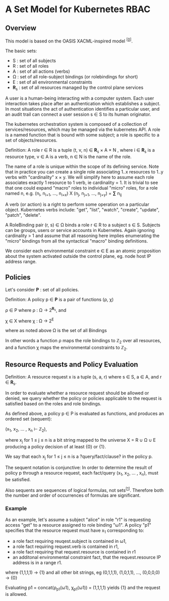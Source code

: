 # A Set Model for Kubernetes RBAC

## Overview

This model is based on the OASIS XACML-inspired model <sup>[[0]]</sup>.

The basic sets:

  * S : set of all subjects
  * R : set of all roles
  * A : set of all actions (verbs)
  * &Omega; : set of all role-subject bindings (or rolebindings for short)
  * E : set of all environmental constraints
  * __R__<sub>s</sub> : set of all resources managed by the control plane services

A user is a human-being interacting with a computer system. Each user interaction takes place 
after an authentication which establishes a subject. In most situations the act of authentication identifies a particular user,
and an audit trail can connect a user session s ∈ S to its human originator.

The kubernetes orchestration system is composed of a collection of services/resources, which may
be managed via the kubernetes API. A role is a named function that is bound with
some subject; a role is specific to a set of objects/resources. 

Definition: A role r ∈ R is a tuple (t, v, n) ∈ __R__<sub>s</sub> × A × N , where i ∈ __R__<sub>s</sub> is a resource type,
v ∈ A is a verb, n ∈ N is the name of the role.

The name of a role is unique within the scope of its defining service. Note that in practice you can create a single role
associating 1..x resources to 1..y verbs with "cardinality" x × y.  We will simplify here to assume each role associates 
exactly 1 resource to 1 verb, ie cardinality = 1. 
It is trivial to see that one could expand "macro" roles to individual "micro" roles, for a role named n, 
e.g. (n<sub>i</sub>, n<sub>i+1</sub>, ..., n<sub>i+x</sub>) X (n<sub>j</sub>, n<sub>j+1</sub>, ..., n<sub>j+y</sub>) = **&sum;** n<sub>ij</sub>

A verb (or action) is a right to perform some operation on a particular object. Kubernetes verbs include: 
"get", "list", "watch", "create", "update", "patch", "delete".

A RoleBinding pair (r, s) ∈ &Omega; binds a role r ∈ R to a subject s ∈ S. 
Subjects can be groups, users or service accounts in Kubernetes. 
Again ignoring cardinality > 1 and assume that all reasoning here implies enumerating the "micro" bindings 
from all the syntactical "macro" binding definitions.

We consider each environmental constraint e ∈ E as an atomic proposition about the system activated outside the control plane, 
eg. node host IP address range.

## Policies

Let's consider __P__ : set of all policies.

Definition: A policy p ∈ __P__ is a pair of functions (&rho;, &chi;) 

&rho; ∈ &Rho; where &rho; : &Omega; &rarr; 2<sup>__R__<sub>s</sub></sup>, and 

&chi; ∈ &Chi; where &chi; : &Omega; &rarr; 2<sup>E</sup>

where as noted above &Omega; is the set of all Bindings

In other words a function &rho; maps the role bindings to &#8484;<sub>2</sub> over all resources, 
and a function &chi; maps the environmental constraints to &#8484;<sub>2</sub>.

## Resource Requests and Policy Evaluation

Definition: A resource request x is a tuple (s, a, r) where s ∈ S, a ∈ A, and r ∈ __R__<sub>s</sub>.

In order to evaluate whether a resource request should be allowed or denied, 
we query whether the policy or policies applicable to the request is satisfied based on the roles and role bindings. 

As defined above, a policy p ∈ P is evaluated as functions, and produces an ordered set (sequent):

(x<sub>1</sub>, x<sub>2</sub>, ... , x<sub>n</sub> &#8866; &#8484;<sub>2</sub>), 

where x<sub>j</sub> for 1 ≤ j ≤ n is a bit string mapped to the universe X = R ∪ &Omega; ∪ E producing a policy decision of at least {0} or {1}. 

We say that each x<sub>j</sub> for 1 ≤ j ≤ n is a ?query/fact/clause? in the policy p.

The sequent notation is conjunctive: In order to determine the result of policy p through
a resource request, each fact/query (x<sub>1</sub>, x<sub>2</sub>, ... , x<sub>n</sub>), must be satisfied.

Also sequents are sequences of logical formulas, not sets<sup>[[1]]</sup>. Therefore both the number and order of occurrences of formulas are significant.

### Example 
As an example, let's assume a subject "alice" in role "r1" is requesting access "get" to a resource assigned to role binding "ω1". 
A policy "p1" specifies that the resource request must have x<sub>1</sub> corresponding to:

* a role fact requiring reuqest.subject is contained in ω1,
* a role fact requiring request.verb is contained in r1,
* a role fact requiring that request.resource is contained in r1 
* an additonal environmental constraint fact, that the request.resource IP address is in a range r1. 

where (1,1,1,1) &rarr; {1}
and all other bit strings, eg (0,1,1,1), (1,0,1,1), ..., (0,0,0,0) &rarr; {0}

Evaluating p1 = concat(&rho;<sub>p1</sub>(ω1), &chi;<sub>p1</sub>(ω1)) = (1,1,1,1) yields {1} and the request is allowed.


[0]: http://citeseerx.ist.psu.edu/viewdoc/download?doi=10.1.1.459.8327
[1]: https://en.wikipedia.org/wiki/Sequent

